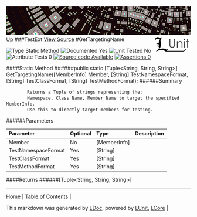 ![](../Content/LUnit-banner-small.png "")
[<img align="right" src="../Content/LUnit-logo-small.png">](../../README.md)
[Up](TestExt.md)
###TestExt
[View Source](TestExt.md)
#GetTargetingName

![Type Static Method](http://b.repl.ca/v1/Type-Static%20Method-lightgrey.png "") ![Documented Yes](http://b.repl.ca/v1/Documented-Yes-brightgreen.png "") ![Unit Tested No](http://b.repl.ca/v1/Unit%20Tested-No-lightgrey.png "") ![Attribute Tests 0](http://b.repl.ca/v1/Attribute%20Tests-0-lightgrey.png "") [![Source code Available](http://b.repl.ca/v1/Source%20code-Available-brightgreen.png "")](TestExt.md) [![Assertions 0](http://b.repl.ca/v1/Assertions-0-brightgreen.png "")](TestExt.md)

####Static Method
######public static [Tuple<String, String, String>] GetTargetingName([MemberInfo] Member, [String] TestNamespaceFormat, [String] TestClassFormat, [String] TestMethodFormat);
######Summary

            Returns a Tuple of strings representing the:
            Namespace, Class Name, Member Name to target the specified MemberInfo.
            Use this to directly target members for testing.
            
######Parameters

Parameter | Optional | Type | Description
:---  | :---  | :---  | :--- 
Member | No | [MemberInfo] | 
TestNamespaceFormat | Yes | [String] | 
TestClassFormat | Yes | [String] | 
TestMethodFormat | Yes | [String] | 

####Returns
######[Tuple<String, String, String>]

---

[Home](../../README.md) | [Table of Contents](../../TableOfContents.md) | 


This markdown was generated by [LDoc](https://github.com/CodeSingularity/LDoc), powered by [LUnit](https://github.com/CodeSingularity/LUnit), [LCore](https://github.com/CodeSingularity/LCore) | 

